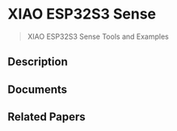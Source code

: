 # XIAO ESP32S3 Sense
> XIAO ESP32S3 Sense Tools and Examples

## Description


## Documents


## Related Papers
